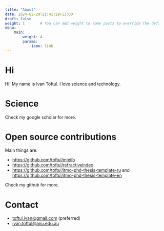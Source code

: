 ```yaml
---
title: "About"
date: 2024-02-29T21:41:29+11:00
draft: false
weight: 1       # You can add weight to some posts to override the default sorting (date descending)
menu:
    main: 
        weight: 4
        params:
            icon: link
---
```



# Hi 

Hi! My name is Ivan Toftul. I love science and technology.


# Science 


Check my google scholar for more.

# Open source contributions

Main things are:
- https://github.com/toftul/mielib
- https://github.com/toftul/refractiveindex
- https://github.com/toftul/itmo-phd-thesis-template-ru and https://github.com/toftul/itmo-phd-thesis-template-en

Check my github for more.

# Contact

- toftul.ivan@gmail.com (preferred)
- ivan.toftul@anu.edu.au
